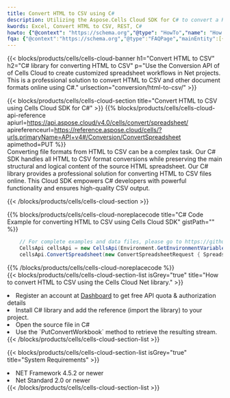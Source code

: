 ```yaml
---
title: Convert HTML to CSV using C# 
description: Utilizing the Aspose.Cells Cloud SDK for C# to convert a HTML format file to a CSV format file. 
kwords: Excel, Convert HTML to CSV, REST, C#
howto: {"@context": "https://schema.org","@type": "HowTo","name": "How to convert HTML to CSV using the Cells Cloud Net library.","description": "How to convert HTML to CSV using the Cells Cloud Net library.","image": {"@type": "ImageObject"},"url": "/net/conversion/html-to-csv/","step": [{ "@type": "HowToStep","name": "How to convert HTML to CSV using the Cells Cloud Net library. step 1", "image": {"@type": "ImageObject",},"url": "/net/conversion/html-to-csv/","text": "Register an account at <a href='https://dashboard.aspose.cloud/'>Dashboard</a> to get free API quota & authorization details",},{ "@type": "HowToStep","name": "How to convert HTML to CSV using the Cells Cloud Net library. step 1", "image": {"@type": "ImageObject",},"url": "/net/conversion/html-to-csv/","text": "Install C# library and add the reference (import the library) to your project.",},{ "@type": "HowToStep","name": "How to convert HTML to CSV using the Cells Cloud Net library. step 1", "image": {"@type": "ImageObject",},"url": "/net/conversion/html-to-csv/","text": "Open the source file in C#",},{ "@type": "HowToStep","name": "How to convert HTML to CSV using the Cells Cloud Net library. step 1", "image": {"@type": "ImageObject",},"url": "/net/conversion/html-to-csv/","text": "Use the `PutConvertWorkbook` method to retrieve the resulting stream.",}, ],"supply": {"@type": "HowToSupply","name": "document"},"tool": [{"@type": "HowToTool","name": "Visual Studio, Visual Studio Code, Rider "},{"@type": "HowToTool","name": "Aspose Cells"}],"totalTime": "PT6M"}
fqa: {"@context":"https://schema.org","@type":"FAQPage","mainEntity":[{"@type":"Question","name":"Why convert file formats in C# using REST API?","acceptedAnswer":{"@type":"Answer","text":"Documents are encoded in many ways, and some files may be incompatible with the software you use. To open and read such files, just convert them to appropriate file formats.<br/><ol><li>Install .NET SDK and add the reference (import the library) to your project.</li><li>Open the source file in C# using REST API.</li><li>Call the PutConvertWorkbookRequest() method, passing an output filename with required extension.</li><li>Get the result of conversion as a separate file.</li></ol>"}},{"@type":"Question","name":"What file formats can I convert with your C# library?","acceptedAnswer":{"@type":"Answer","text":"We support a variety of file formats for conversion using .NET library, including XLSX, Excel, xls , PDF, CSV, HTML, Markdown, XML, PNG, JPG, TIFF, Json, TXT and many more."}},{"@type":"Question","name":"What is the maximum allowed file size for conversion using this .NET library?","acceptedAnswer":{"@type":"Answer","text":"There are no file size limits for format conversions using .NET library."}}]}
---
```



{{< blocks/products/cells/cells-cloud-banner h1="Convert HTML to CSV" h2="C# library for converting HTML to CSV" p="Use the Conversion API of of Cells Cloud to create customized spreadsheet workflows in Net projects. This is a professional solution to convert HTML to CSV and other document formats online using C#." urlsection="conversion/html-to-csv/" >}}

{{< blocks/products/cells/cells-cloud-section  title="Convert HTML to CSV using Cells Cloud SDK for C#" >}}
{{% blocks/products/cells/cells-cloud-api-reference  apiurl=https://api.aspose.cloud/v4.0/cells/convert/spreadsheet/  apireferenceurl=https://reference.aspose.cloud/cells/?urls.primaryName=API+v4#/Conversion/ConvertSpreadsheet  apimethod=PUT %}}
<br/>
Converting file formats from HTML to CSV can be a complex task. Our C# SDK handles all HTML to CSV format conversions while preserving the main structural and logical content of the source HTML spreadsheet. Our C# library provides a professional solution for converting HTML to CSV files online. This Cloud SDK empowers C# developers with powerful functionality and ensures high-quality CSV output.

{{< /blocks/products/cells/cells-cloud-section >}}

{{% blocks/products/cells/cells-cloud-noreplacecode title="C# Code Example for converting HTML to CSV using Cells Cloud SDK" gistPath="" %}}
 
```cs
    // For complete examples and data files, please go to https://github.com/aspose-cells-cloud/aspose-cells-cloud-dotnet/
    CellsApi cellsApi = new CellsApi(Environment.GetEnvironmentVariable("ProductClientId"), Environment.GetEnvironmentVariable("ProductClientSecret"));
    cellsApi.ConvertSpreadsheet(new ConvertSpreadsheetRequest { Spreadsheet = "EmployeeSalesSummary.html", format = "csv" }, "EmployeeSalesSummary.csv");
```
 
{{% /blocks/products/cells/cells-cloud-noreplacecode  %}}
<br/>
{{< blocks/products/cells/cells-cloud-section-list isGrey="true"  title="How to convert HTML to CSV using the Cells Cloud Net library." >}}
<li>Register an account at <a href="https://dashboard.aspose.cloud/">Dashboard</a> to get free API quota & authorization details</li>
<li>Install C# library and add the reference (import the library) to your project.</li>
<li>Open the source file in C#</li>
<li>Use the `PutConvertWorkbook` method to retrieve the resulting stream.</li>
{{< /blocks/products/cells/cells-cloud-section-list >}}

{{< blocks/products/cells/cells-cloud-section-list isGrey="true"  title="System Requirements" >}}
<li>NET Framework 4.5.2 or newer</li>
<li>Net Standard 2.0 or newer</li>
{{< /blocks/products/cells/cells-cloud-section-list >}}

